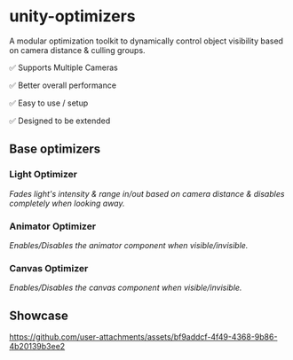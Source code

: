 # unity-optimizers
A modular optimization toolkit to dynamically control object visibility based on camera distance & culling groups.

✅ Supports Multiple Cameras

✅ Better overall performance

✅ Easy to use / setup

✅ Designed to be extended

## Base optimizers

### Light Optimizer
*Fades light's intensity & range in/out based on camera distance & disables completely when looking away.*

### Animator Optimizer
*Enables/Disables the animator component when visible/invisible.*

### Canvas Optimizer
*Enables/Disables the canvas component when visible/invisible.*

## Showcase

https://github.com/user-attachments/assets/bf9addcf-4f49-4368-9b86-4b20139b3ee2

